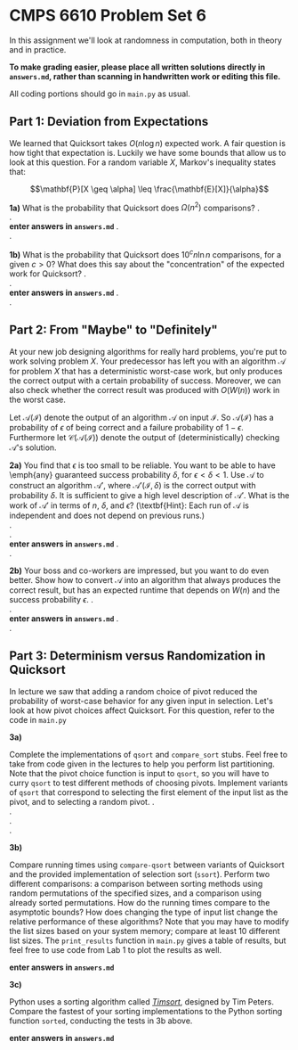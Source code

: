# CMPS 6610 Problem Set 6

In this assignment we'll look at randomness in computation, both in theory and in practice.

**To make grading easier, please place all written solutions directly in `answers.md`, rather than scanning in handwritten work or editing this file.**

All coding portions should go in `main.py` as usual.


## Part 1: Deviation from Expectations

We learned that Quicksort takes $O(n \log n)$ expected
work. A fair question is how tight that expectation is. Luckily we
have some bounds that allow us to look at this question. For a random
variable $X$, Markov's inequality states that:

$$\mathbf{P}[X \geq \alpha] \leq \frac{\mathbf{E}[X]}{\alpha}$$

**1a)** What is the probability that Quicksort does $\Omega({n^2})$
  comparisons? 
.  
.  
**enter answers in `answers.md`**
.  
.  


**1b)** What is the probability that Quicksort does $10^c n \ln n$
comparisons, for a given $c>0$? What does this say about the
"concentration" of the expected work for Quicksort?
.  
.  
**enter answers in `answers.md`**
.  
.  


## Part 2: From "Maybe" to "Definitely"

At your new job designing
algorithms for really hard problems, you're put to work solving
problem $X$. Your predecessor has left you with an
algorithm $\mathcal{A}$ for problem $X$ that has a deterministic
worst-case work, but only produces the correct output with a certain
 probability of success. Moreover, we can also check whether the correct
result was produced with $O(W(n))$ work in the worst case.

Let $\mathcal{A}(\mathcal{I})$ denote the output of an
algorithm $\mathcal{A}$ on input $\mathcal{I}$. So $\mathcal{A}(\mathcal{I})$ has a probability of $\epsilon$ of being
correct and a failure probability of $1-\epsilon$. Furthermore let
$\mathcal{C}(\mathcal{A}(\mathcal{I}))$ denote the output of
(deterministically) checking $\mathcal{A}$'s solution. 

**2a)** You find that $\epsilon$ is too small to be reliable. You want to be able to have \emph{any} guaranteed success
  probability $\delta$, for $\epsilon<\delta<1$. Use $\mathcal{A}$ to
  construct an algorithm $\mathcal{A}'$, where
  $\mathcal{A}'(\mathcal{I}, \delta)$ is the correct output with
  probability $\delta$. It is sufficient to give a high level
  description of $\mathcal{A}'$. What is
  the work of $\mathcal{A}'$ in terms of $n$, $\delta$, and
  $\epsilon$? (\textbf{Hint}: Each run of $\mathcal{A}$ is
  independent and does not depend on previous runs.)  
.  
.  
**enter answers in `answers.md`**
.  
.  

**2b)** Your boss and co-workers are impressed, but you want to do
  even better. Show how to convert $\mathcal{A}$ into an
  algorithm that always produces the correct result, but has an
  expected runtime that depends on $W(n)$ and the success probability
  $\epsilon$.
.  
.  
**enter answers in `answers.md`**
.  
.  


## Part 3: Determinism versus Randomization in Quicksort

In lecture we saw that adding a random choice of pivot reduced the
probability of worst-case behavior for any given input in
selection. Let's look at how pivot choices affect Quicksort. For this
question, refer to the code in `main.py` 

**3a)**

Complete the implementations of `qsort` and `compare_sort` stubs. Feel
free to take from code given in the lectures to  help you perform list
partitioning. Note that the pivot choice function is input to `qsort`,
so you will have to curry `qsort` to test different methods of
choosing pivots. Implement variants of `qsort` that correspond to
selecting the first element of the input list as the pivot, and to
selecting a random pivot.
.  
.  
.  
.  


**3b)**

Compare running times using `compare-qsort` between variants of
Quicksort and the
provided implementation of selection sort (`ssort`). Perform two
different comparisons: a comparison between sorting methods using
random permutations of the specified sizes, and a comparison using
already sorted permutations. How do the running times compare to the
asymptotic bounds? How does changing the type of input list change the
relative performance of these algorithms? Note that you may have to
modify the list sizes based on your system memory; compare at least 10
different list sizes. The `print_results` function in `main.py` gives
a table of results, but feel free to use code from Lab 1 to plot
the results as well. 

**enter answers in `answers.md`**

**3c)**

Python uses a sorting algorithm called [*Timsort*](https://en.wikipedia.org/wiki/Timsort), designed by Tim Peters. Compare the fastest of your sorting implementations to the Python
sorting function `sorted`, conducting the tests in 3b above. 

**enter answers in `answers.md`**

